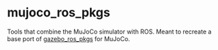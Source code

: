 # mujoco\_ros\_pkgs

Tools that combine the MuJoCo simulator with ROS. Meant to recreate a base port of [gazebo\_ros\_pkgs](https://github.com/ros-simulation/gazebo_ros_pkgs) for MuJoCo.
